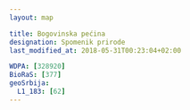```yaml
---
layout: map

title: Bogovinska pećina
designation: Spomenik prirode
last_modified_at: 2018-05-31T00:23:04+02:00

WDPA: [328920]
BioRaS: [377]
geoSrbija:
  L1_183: [62]
---
```

